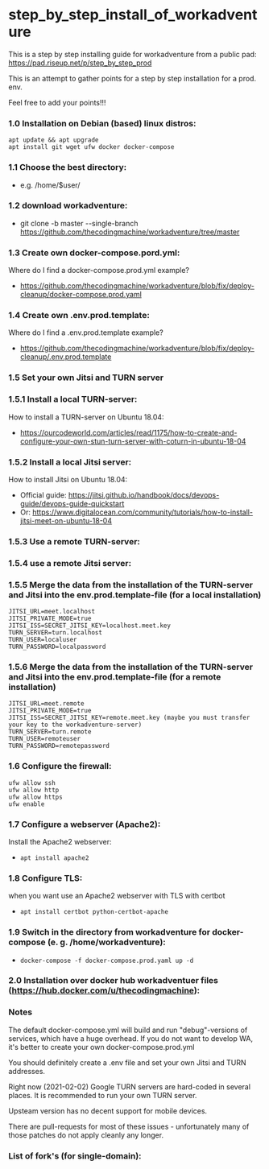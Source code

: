 # step_by_step_install_of_workadventure
This is a step by step installing guide for workadventure from a public pad:
<https://pad.riseup.net/p/step_by_step_prod>

This is an attempt to gather points for a step by step installation for a prod. env.

Feel free to add your points!!!

### 1.0 Installation on Debian (based) linux distros:

```
apt update && apt upgrade
apt install git wget ufw docker docker-compose
```

### 1.1 Choose the best directory:
* e.g. /home/$user/

### 1.2 download workadventure:
* git clone -b master --single-branch https://github.com/thecodingmachine/workadventure/tree/master

### 1.3 Create own docker-compose.pord.yml:
Where do I find a docker-compose.prod.yml example?
* <https://github.com/thecodingmachine/workadventure/blob/fix/deploy-cleanup/docker-compose.prod.yaml>

### 1.4 Create own .env.prod.template:
Where do I find a .env.prod.template example?
* <https://github.com/thecodingmachine/workadventure/blob/fix/deploy-cleanup/.env.prod.template>

### 1.5 Set your own Jitsi and TURN server

### 1.5.1 Install a local TURN-server:
How to install a TURN-server on Ubuntu 18.04:
* <https://ourcodeworld.com/articles/read/1175/how-to-create-and-configure-your-own-stun-turn-server-with-coturn-in-ubuntu-18-04>

### 1.5.2 Install a local Jitsi server:
How to install Jitsi on Ubuntu 18.04:
* Official guide: <https://jitsi.github.io/handbook/docs/devops-guide/devops-guide-quickstart>
* Or: <https://www.digitalocean.com/community/tutorials/how-to-install-jitsi-meet-on-ubuntu-18-04>

### 1.5.3 Use a remote TURN-server:

### 1.5.4 use a remote Jitsi server:

### 1.5.5 Merge the data from the installation of the TURN-server and Jitsi into the env.prod.template-file (for a local installation)

```
JITSI_URL=meet.localhost
JITSI_PRIVATE_MODE=true
JITSI_ISS=SECRET_JITSI_KEY=localhost.meet.key
TURN_SERVER=turn.localhost
TURN_USER=localuser
TURN_PASSWORD=localpassword
```

### 1.5.6 Merge the data from the installation of the TURN-server and Jitsi into the env.prod.template-file (for a remote installation)

```
JITSI_URL=meet.remote
JITSI_PRIVATE_MODE=true
JITSI_ISS=SECRET_JITSI_KEY=remote.meet.key (maybe you must transfer your key to the workadventure-server)
TURN_SERVER=turn.remote
TURN_USER=remoteuser
TURN_PASSWORD=remotepassword
```

### 1.6 Configure the firewall:

```
ufw allow ssh
ufw allow http
ufw allow https
ufw enable
```

### 1.7 Configure a webserver (Apache2):
Install the Apache2 webserver:
* `apt install apache2`

### 1.8 Configure TLS:
when you want use an Apache2 webserver with TLS with certbot
* `apt install certbot python-certbot-apache`

### 1.9 Switch in the directory from workadventure for docker-compose (e. g. /home/workadventure):
* `docker-compose -f docker-compose.prod.yaml up -d`


### 2.0 Installation over docker hub workadventuer files (<https://hub.docker.com/u/thecodingmachine>):


### Notes
The default docker-compose.yml will build and run "debug"-versions of services, which have a huge overhead. If you do not want to develop WA, it's better to create your own docker-compose.prod.yml

You should definitely create a .env file and set your own Jitsi and TURN addresses.

Right now (2021-02-02) Google TURN servers are hard-coded in several places. It is recommended to run your own TURN server.

Upsteam version has no decent support for mobile devices.

There are pull-requests for most of these issues - unfortunately many of those patches do not apply cleanly any longer.

### List of fork's (for single-domain):

